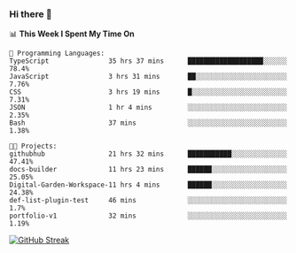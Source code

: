 ### Hi there 👋

<!--
**deko95/deko95** is a ✨ _special_ ✨ repository because its `README.md` (this file) appears on your GitHub profile.

Here are some ideas to get you started:

- 🔭 I’m currently working on ...
- 🌱 I’m currently learning ...
- 👯 I’m looking to collaborate on ...
- 🤔 I’m looking for help with ...
- 💬 Ask me about ...
- 📫 How to reach me: ...
- 😄 Pronouns: ...
- ⚡ Fun fact: ...
-->
<!--START_SECTION:waka-->
📊 **This Week I Spent My Time On** 

```text
💬 Programming Languages: 
TypeScript               35 hrs 37 mins      ███████████████████░░░░░░   78.4% 
JavaScript               3 hrs 31 mins       ██░░░░░░░░░░░░░░░░░░░░░░░   7.76% 
CSS                      3 hrs 19 mins       █░░░░░░░░░░░░░░░░░░░░░░░░   7.31% 
JSON                     1 hr 4 mins         ░░░░░░░░░░░░░░░░░░░░░░░░░   2.35% 
Bash                     37 mins             ░░░░░░░░░░░░░░░░░░░░░░░░░   1.38%

🐱‍💻 Projects: 
githubhub                21 hrs 32 mins      ███████████░░░░░░░░░░░░░░   47.41% 
docs-builder             11 hrs 23 mins      ██████░░░░░░░░░░░░░░░░░░░   25.05% 
Digital-Garden-Workspace-11 hrs 4 mins       ██████░░░░░░░░░░░░░░░░░░░   24.38% 
def-list-plugin-test     46 mins             ░░░░░░░░░░░░░░░░░░░░░░░░░   1.7% 
portfolio-v1             32 mins             ░░░░░░░░░░░░░░░░░░░░░░░░░   1.19%

```


<!--END_SECTION:waka-->

[![GitHub Streak](https://streak-stats.demolab.com/?user=deko95&theme=tokyonight_duo)](https://git.io/streak-stats)

